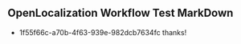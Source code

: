 ## OpenLocalization Workflow Test MarkDown

* 1f55f66c-a70b-4f63-939e-982dcb7634fc 
thanks!



<!--HONumber=Jan16_HO3-->
